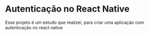 <h1> Autenticação no React Native </h1>

<p> Esse projeto é um estudo que realizei, para criar uma aplicação com autenticação no react native </p>